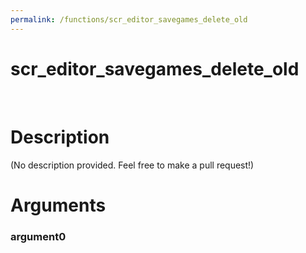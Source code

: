 ```yaml
---
permalink: /functions/scr_editor_savegames_delete_old
---
```

# scr_editor_savegames_delete_old  
&nbsp;  
# Description  
(No description provided. Feel free to make a pull request!) 
&nbsp;  
# Arguments
### argument0

&nbsp;    


